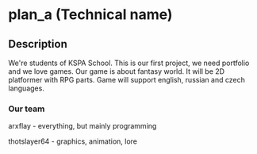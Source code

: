# plan_a (Technical name)
## Description
We're students of KSPA School. This is our first project, we need portfolio and we love games.
Our game is about fantasy world. It will be 2D platformer with RPG parts.
Game will support english, russian and czech languages.
### Our team
arxflay - everything, but mainly programming

thotslayer64 - graphics, animation, lore
